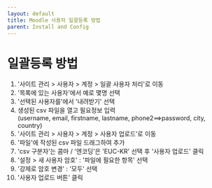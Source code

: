 ```yaml
---
layout: default
title: Moodle 사용자 일괄등록 방법
parent: Install and Config
---
```


# 일괄등록 방법

1. '사이트 관리 > 사용자 > 계정 > 일괄 사용자 처리'로 이동
2. '목록에 있는 사용자'에서 예로 몇명 선택
3. '선택된 사용자를'에서 '내려받기' 선택
4. 생성된 csv 파일을 열고 필요정보 입력  
   (username, email, firstname, lastname, phone2==>password, city, country)
5. '사이트 관리 > 사용자 > 계정 > 사용자 업로드'로 이동
6. '파일'에 작성된 csv 파일 드래그하여 추가
7. 'csv 구분자'는 콤마 / '엔코딩'은 'EUC-KR' 선택 후 '사용자 업로드' 클릭
8. '설정 >  새 사용자 암호' : '파일에 필요한 항목' 선택
9. '강제로 암호 변경' : '모두' 선택
10. '사용자 업로드 버튼' 클릭
